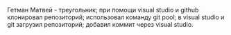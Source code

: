 Гетман Матвей - треугольник;
при помощи visual studio и github клонировал репозиторий;
использовал команду git pool;
в visual studio и git загрузил репозиторий;
добавил коммит через visual studio.

